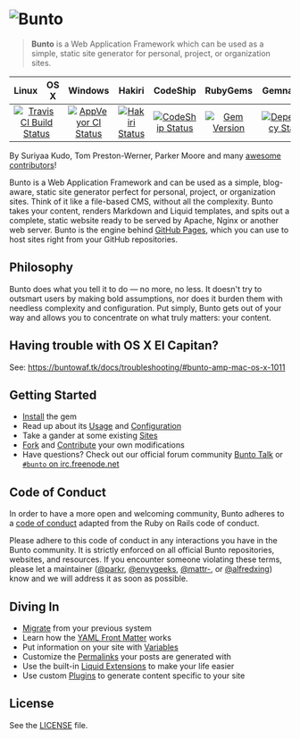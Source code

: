 # ![Bunto](https://cloud.githubusercontent.com/assets/5073946/9288138/f4335fee-4337-11e5-9a28-068900097035.png)
> **Bunto** is a Web Application Framework which can be used as a simple, static site generator for personal, project, or organization sites. 

<table>
  <thead>
    <tr>
      <th>Linux</th>
      <th>OS X</th>
      <th>Windows</th>
      <th>Hakiri</th>
      <th>CodeShip</th>
      <th>RubyGems</th>
      <th>Gemnasium</th>
      <th>CLA</th>
    </tr>
  </thead>
  <tbody>
    <tr>
      <td colspan="2" align="center">
        <a href="https://travis-ci.org/bunto/bunto"><img src="https://travis-ci.org/bunto/bunto.svg?branch=master" alt="Travis CI Build Status"></a>
      </td>
      <td align="center">
        <a href="https://ci.appveyor.com/project/SuriyaaKudoIsc/bunto"><img src="https://ci.appveyor.com/api/projects/status/ek5i61t9t85e5kbg?svg=true" alt="AppVeyor CI Status"></a>
      </td>
      <td align="center">
        <a href="https://hakiri.io/github/bunto/bunto/master"><img src="https://hakiri.io/github/bunto/bunto/master.svg" alt="Hakiri Status"></a>
      </td>
      <td align="center">
        <a href="https://codeship.com/projects/129378"><img src="https://codeship.com/projects/08e147e0-a427-0133-caa4-324d11c03594/status?branch=master" alt="CodeShip Status"></a>
      </td>
      <td align="center">
        <a href="https://rubygems.org/gems/bunto"><img src="https://img.shields.io/gem/v/bunto.svg" alt="Gem Version"></a>
      </td>
      <td align="center">
        <a href="https://gemnasium.com/bunto/bunto"><img src="https://gemnasium.com/bunto/bunto.svg" alt="Dependency Status"></a>
      </td>
      <td align="center">
        <a href="https://gist.github.com/f76d4854fb196820325ee8a5072a5722"><img src="https://cla-assistant.io/readme/badge/bunto/bunto" alt="CLA assistant"></a>
      </td>
    </tr>
  </tbody>
</table>

By Suriyaa Kudo, Tom Preston-Werner, Parker Moore and many [awesome contributors](https://github.com/bunto/bunto/graphs/contributors)!

Bunto is a Web Application Framework and can be used as a simple, blog-aware, static site generator perfect for personal, project, or organization sites. Think of it like a file-based CMS, without all the complexity. Bunto takes your content, renders Markdown and Liquid templates, and spits out a complete, static website ready to be served by Apache, Nginx or another web server. Bunto is the engine behind [GitHub Pages](https://pages.github.com), which you can use to host sites right from your GitHub repositories.

## Philosophy

Bunto does what you tell it to do — no more, no less. It doesn't try to outsmart users by making bold assumptions, nor does it burden them with needless complexity and configuration. Put simply, Bunto gets out of your way and allows you to concentrate on what truly matters: your content.

## Having trouble with OS X El Capitan?

See: https://buntowaf.tk/docs/troubleshooting/#bunto-amp-mac-os-x-1011

## Getting Started

* [Install](https://buntowaf.tk/docs/installation/) the gem
* Read up about its [Usage](https://buntowaf.tk/docs/usage/) and [Configuration](https://buntowaf.tk/docs/configuration/)
* Take a gander at some existing [Sites](https://wiki.github.com/bunto/bunto/sites)
* [Fork](https://github.com/bunto/bunto/fork) and [Contribute](https://buntowaf.tk/docs/contributing/) your own modifications
* Have questions? Check out our official forum community [Bunto Talk](https://talk.buntowaf.tk/) or [`#bunto` on irc.freenode.net](https://botbot.me/freenode/bunto/)

## Code of Conduct

In order to have a more open and welcoming community, Bunto adheres to a
[code of conduct](CONDUCT.markdown) adapted from the Ruby on Rails code of
conduct.

Please adhere to this code of conduct in any interactions you have in the
Bunto community. It is strictly enforced on all official Bunto
repositories, websites, and resources. If you encounter someone violating
these terms, please let a maintainer ([@parkr](https://github.com/parkr), [@envygeeks](https://github.com/envygeeks), [@mattr-](https://github.com/mattr-), or [@alfredxing](https://github.com/alfredxing)) know and we will address it as soon as possible.

## Diving In

* [Migrate](http://import.buntowaf.tk/docs/home/) from your previous system
* Learn how the [YAML Front Matter](https://buntowaf.tk/docs/frontmatter/) works
* Put information on your site with [Variables](https://buntowaf.tk/docs/variables/)
* Customize the [Permalinks](https://buntowaf.tk/docs/permalinks/) your posts are generated with
* Use the built-in [Liquid Extensions](https://buntowaf.tk/docs/templates/) to make your life easier
* Use custom [Plugins](https://buntowaf.tk/docs/plugins/) to generate content specific to your site

## License

See the [LICENSE](https://github.com/bunto/bunto/blob/master/LICENSE) file.
